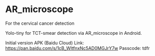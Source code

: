 # AR_microscope
For the cervical cancer detection

Yolo-tiny for TCT-smear detection via AR_microscope in Android.

Initial version APK (Baidu Cloud)
Link: https://pan.baidu.com/s/1cB_WltfnxNc5AD0MGJrY7w 
Passcode: tdfr
